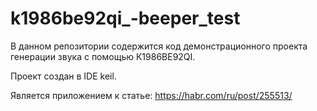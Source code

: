 # k1986be92qi_-beeper_test
В данном репозитории содержится код демонстрационного проекта генерации звука с помощью К1986ВЕ92QI. 

Проект создан в IDE keil.  

Является приложением к статье: https://habr.com/ru/post/255513/
